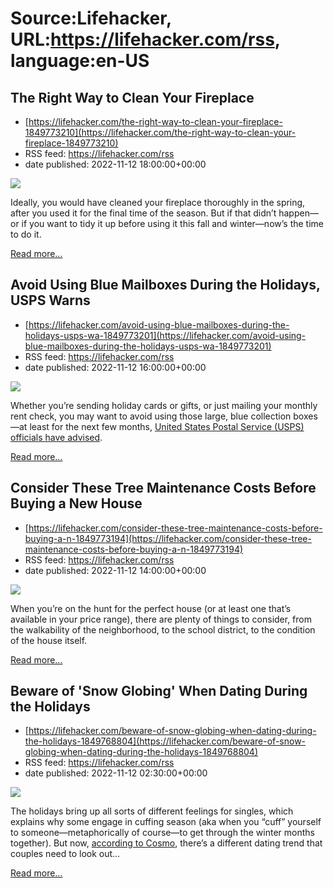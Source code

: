 # Source:Lifehacker, URL:https://lifehacker.com/rss, language:en-US

## The Right Way to Clean Your Fireplace
 - [https://lifehacker.com/the-right-way-to-clean-your-fireplace-1849773210](https://lifehacker.com/the-right-way-to-clean-your-fireplace-1849773210)
 - RSS feed: https://lifehacker.com/rss
 - date published: 2022-11-12 18:00:00+00:00

<img src="https://i.kinja-img.com/gawker-media/image/upload/s--X8sOMsrn--/c_fit,fl_progressive,q_80,w_636/19b9e0f36b18facf9b2d683f5191770b.jpg" /><p>Ideally, you would have cleaned your fireplace thoroughly in the spring, after you used it for the final time of the season. But if that didn’t happen—or if you want to tidy it up before using it this fall and winter—now’s the time to do it.<br /></p><p><a href="https://lifehacker.com/the-right-way-to-clean-your-fireplace-1849773210">Read more...</a></p>

## Avoid Using Blue Mailboxes During the Holidays, USPS Warns
 - [https://lifehacker.com/avoid-using-blue-mailboxes-during-the-holidays-usps-wa-1849773201](https://lifehacker.com/avoid-using-blue-mailboxes-during-the-holidays-usps-wa-1849773201)
 - RSS feed: https://lifehacker.com/rss
 - date published: 2022-11-12 16:00:00+00:00

<img src="https://i.kinja-img.com/gawker-media/image/upload/s--7USelT6i--/c_fit,fl_progressive,q_80,w_636/9979916342bdd5c9577eeb91229b3c0e.jpg" /><p>Whether you’re sending holiday cards or gifts, or just mailing your monthly rent check, you may want to avoid using those large, blue collection boxes—at least for the next few months, <a href="https://www.al.com/news/2022/10/heres-when-you-shouldnt-use-post-office-drop-boxes-according-to-usps.html" rel="noopener noreferrer" target="_blank">United States Postal Service (USPS) officials have advised</a>. </p><p><a href="https://lifehacker.com/avoid-using-blue-mailboxes-during-the-holidays-usps-wa-1849773201">Read more...</a></p>

## Consider These Tree Maintenance Costs Before Buying a New House
 - [https://lifehacker.com/consider-these-tree-maintenance-costs-before-buying-a-n-1849773194](https://lifehacker.com/consider-these-tree-maintenance-costs-before-buying-a-n-1849773194)
 - RSS feed: https://lifehacker.com/rss
 - date published: 2022-11-12 14:00:00+00:00

<img src="https://i.kinja-img.com/gawker-media/image/upload/s--pdWJ2w5b--/c_fit,fl_progressive,q_80,w_636/e92a9211ed98a9e9c0825218e6db1149.jpg" /><p>When you’re on the hunt for the perfect house (or at least one that’s available in your price range), there are plenty of things to consider, from the walkability of the neighborhood, to the school district, to the condition of the house itself. </p><p><a href="https://lifehacker.com/consider-these-tree-maintenance-costs-before-buying-a-n-1849773194">Read more...</a></p>

## Beware of 'Snow Globing' When Dating During the Holidays
 - [https://lifehacker.com/beware-of-snow-globing-when-dating-during-the-holidays-1849768804](https://lifehacker.com/beware-of-snow-globing-when-dating-during-the-holidays-1849768804)
 - RSS feed: https://lifehacker.com/rss
 - date published: 2022-11-12 02:30:00+00:00

<img src="https://i.kinja-img.com/gawker-media/image/upload/s--yyljHv5d--/c_fit,fl_progressive,q_80,w_636/5c6f6be4a2a9e5ac029b1a89d604de8d.jpg" /><p>The holidays bring up all sorts of different feelings for singles, which explains why some engage in cuffing season (aka when you “cuff” yourself to someone—metaphorically of course—to get through the winter months together). But now, <a href="https://www.cosmopolitan.com/sex-love/a30211085/breakups-after-holidays-explained/#:~:text=Coined%20right%20here%2C%20right%20now,more%20serious%20than%20you%20are." rel="noopener noreferrer" target="_blank">according to Cosmo</a>, there’s a different dating trend that couples need to look out…</p><p><a href="https://lifehacker.com/beware-of-snow-globing-when-dating-during-the-holidays-1849768804">Read more...</a></p>

